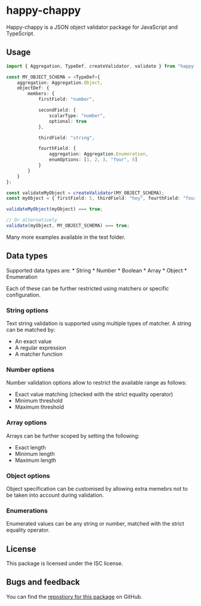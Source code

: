 # happy-chappy

Happy-chappy is a JSON object validator package for JavaScript and TypeScript.

## Usage

```typescript
import { Aggregation, TypeDef, createValidator, validate } from "happy-chappy";

const MY_OBJECT_SCHEMA = <TypeDef>{
    aggregation: Aggregation.Object,
    objectDef: {
        members: {
            firstField: "number",

            secondField: {
                scalarType: "number",
                optional: true
            },

            thirdField: "string",

            fourthField: {
                aggregation: Aggregation.Enumeration,
                enumOptions: [1, 2, 3, "four", 5]
            }
        }
    }
};

const validateMyObject = createValidator(MY_OBJECT_SCHEMA);
const myObject = { firstField: 5, thirdField: "hey", fourthField: "four" };

validateMyObject(myObject) === true;

// Or alternatively
validate(myObject, MY_OBJECT_SCHEMA) === true;
```

Many more examples available in the test folder.

## Data types

Supported data types are:
    * String
    * Number
    * Boolean
    * Array
    * Object
    * Enumeration

Each of these can be further restricted using matchers or specific configuration.

### String options

Text string validation is supported using multiple types of matcher. A string can be matched by:

* An exact value
* A regular expression
* A matcher function

### Number options

Number validation options allow to restrict the available range as follows:

* Exact value matching (checked with the strict equality operator)
* Minimum threshold
* Maximum threshold

### Array options

Arrays can be further scoped by setting the following:

* Exact length
* Minimum length
* Maximum length

### Object options

Object specification can be customised by allowing extra memebrs not to be taken into account during validation.

### Enumerations

Enumerated values can be any string or number, matched with the strict equality operator.

## License

This package is licensed under the ISC license.

## Bugs and feedback

You can find the [repostiory for this package](https://github.com/moongoal/happy-chappy) on GitHub.
